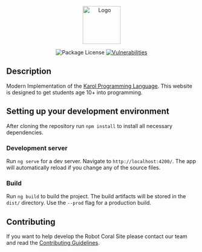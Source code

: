 <p align="center">
<img src="https://cdn.robotcoral.de/coral.svg" height="100px" alt="Logo" />
</p>

<p align="center">
<img src="https://img.shields.io/github/license/robotcoral/coral-site" alt="Package License" />
<a href="https://snyk.io/test/github/robotcoral/coral-site/"><img src="https://snyk.io/test/github/robotcoral/coral-site/badge.svg" alt="Vulnerabilities" /></a>
</p>

## Description

Modern Implementation of the [Karol Programming Language](<https://en.wikipedia.org/wiki/Karel_(programming_language)>).
This website is designed to get students age 10+ into programming.

## Setting up your development environment

After cloning the repository run `npm install` to install all necessary dependencies.

### Development server

Run `ng serve` for a dev server. Navigate to `http://localhost:4200/`. The app will automatically reload if you change any of the source files.

### Build

Run `ng build` to build the project. The build artifacts will be stored in the `dist/` directory. Use the `--prod` flag for a production build.

## Contributing

If you want to help develop the Robot Coral Site please contact our team and read the [Contributing Guidelines](https://github.com/robotcoral/coral-site/blob/main/CONTRIBUTING.md).
